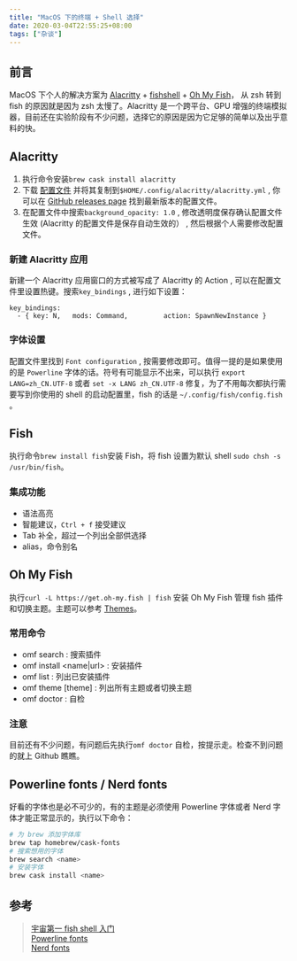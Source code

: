 ```yaml
---
title: "MacOS 下的终端 + Shell 选择"
date: 2020-03-04T22:55:25+08:00
tags: ["杂谈"]
---
```


## 前言

MacOS 下个人的解决方案为 [Alacritty](https://github.com/alacritty/alacritty) + [fishshell](https://fishshell.com/) + [Oh My Fish](https://github.com/oh-my-fish/oh-my-fish)， 从 zsh 转到 fish 的原因就是因为 zsh 太慢了。Alacritty 是一个跨平台、GPU 增强的终端模拟器，目前还在实验阶段有不少问题，选择它的原因是因为它足够的简单以及出乎意料的快。

## Alacritty

1. 执行命令安装`brew cask install alacritty`
2. 下载 [配置文件](https://github.com/alacritty/alacritty/releases/download/v0.4.1/alacritty.yml) 并将其复制到`$HOME/.config/alacritty/alacritty.yml` , 你可以在 [GitHub releases page](https://github.com/alacritty/alacritty/releases) 找到最新版本的配置文件。
3. 在配置文件中搜索`background_opacity: 1.0` , 修改透明度保存确认配置文件生效 (Alacritty 的配置文件是保存自动生效的） , 然后根据个人需要修改配置文件。

### 新建 Alacritty 应用

新建一个 Alacritty 应用窗口的方式被写成了 Alacritty 的 Action , 可以在配置文件里设置热键。搜索`key_bindings` , 进行如下设置：

```
key_bindings:
  - { key: N,   mods: Command,         action: SpawnNewInstance }
```

### 字体设置

配置文件里找到 `Font configuration` , 按需要修改即可。值得一提的是如果使用的是 `Powerline` 字体的话。符号有可能显示不出来，可以执行 `export LANG=zh_CN.UTF-8` 或者 `set -x LANG zh_CN.UTF-8` 修复，为了不用每次都执行需要写到你使用的 shell 的启动配置里，fish 的话是 `~/.config/fish/config.fish` 。

## Fish

执行命令`brew install fish`安装 Fish，将 fish 设置为默认 shell `sudo chsh -s /usr/bin/fish`。

### 集成功能

- 语法高亮
- 智能建议，`Ctrl + f` 接受建议
- Tab 补全，超过一个列出全部供选择
- alias，命令别名

## Oh My Fish

执行`curl -L https://get.oh-my.fish | fish` 安装 Oh My Fish 管理 fish 插件和切换主题。主题可以参考 [Themes](https://github.com/oh-my-fish/oh-my-fish/blob/master/docs/Themes.md#agnoster)。

### 常用命令

- omf search <name> : 搜索插件
- omf install <name|url> : 安装插件
- omf list : 列出已安装插件
- omf theme [theme] : 列出所有主题或者切换主题
- omf doctor : 自检

### 注意

目前还有不少问题，有问题后先执行`omf doctor` 自检，按提示走。检查不到问题的就上 Github 瞧瞧。

## Powerline fonts / Nerd fonts

好看的字体也是必不可少的，有的主题是必须使用 Powerline 字体或者 Nerd 字体才能正常显示的，执行以下命令：

```bash
# 为 brew 添加字体库
brew tap homebrew/cask-fonts
# 搜索想用的字体
brew search <name>
# 安装字体
brew cask install <name>
```

## 参考

> [宇宙第一 fish shell 入门](https://www.jianshu.com/p/7ffd9d1af788)  
> [Powerline fonts](https://github.com/powerline/fonts)  
> [Nerd fonts](https://github.com/ryanoasis/nerd-fonts#patched-fonts)  
